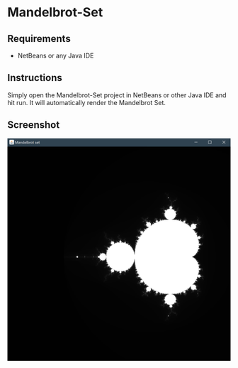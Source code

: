 # Mandelbrot-Set

## Requirements
* NetBeans or any Java IDE

## Instructions
Simply open the Mandelbrot-Set project in NetBeans or other Java IDE and hit run. It will automatically render the Mandelbrot Set. 

## Screenshot
![](images/Screenshot_1.png)
